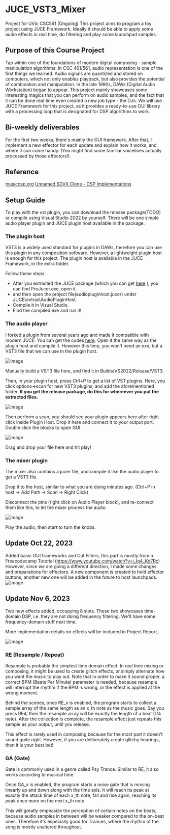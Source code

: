 # JUCE_VST3_Mixer
Project for UVic CSC561 (Ongoing)
This project aims to program a toy project using JUCE Framework.
Ideally it should be able to apply some audio effects in real time, do filtering and play some launchpad samples.

## Purpose of this Course Project
Tap within one of the foundations of modern digital composing - sample manipulation algorithms.
In CSC 461/561, audio representation is one of the first things we learned. Audio signals are quantized and stored on computers, which not only enables playback, but also provides the potential of combination and manipulation. In the late 1990s, DAWs (Digital Audio Workstation) began to appear.
This project mainly showcases some interesting magics that you can perform on audio samples, and the fact that it can be done real time even created a new job type - the DJs.
We will use JUCE Framework for this project, as it provides a ready-to-use GUI library with a processing loop that is designated for DSP algorithms to work.

## Bi-weekly deliverables

For the first two weeks, there's mainly the GUI framework.
After that, I implement a new effector for each update and explain how it works, and where it can come handy. (You might find some familiar voicelines actually processed by those effectors!) 

## Reference

[musicdsp.org](https://www.musicdsp.org)
[Unnamed SDVX Clone - DSP Implementations](https://github.com/Drewol/unnamed-sdvx-clone/blob/develop/Audio/include/Audio/DSP.hpp)

## Setup Guide

To play with the vst plugin, you can download the release package(TODO) or compile using Visual Studio 2022 by yourself.
There will be one simple audio player plugin and JUCE plugin host available in the package.

### The plugin host
VST3 is a widely used standard for plugins in DAWs, therefore you can use this plugin in any composition software. However, a lightweight plugin host is enough for this project.
The plugin host is available in the JUCE Framework, in the extra folder.

Follow these steps:
- After you extracted the JUCE package (which you can get [here](https://juce.com/get-juce/) ), you can find ProJucer.exe, open it.
- and then open the project file(audiopluginhost.jucer) under JUCE\extras\AudioPluginHost.
- Compile it in Visual Studio.
- Find the compiled exe and run it!

### The audio player
I forked a plugin from several years ago and made it compatible with modern JUCE. You can get the codes [here](https://github.com/SuomiKP31/AudioFilePlayerPlugin). Open it the same way as the plugin host and compile it.
However this time, you won't need an exe, but a VST3 file that we can use in the plugin host.

![image](https://github.com/SuomiKP31/JUCE_VST3_Mixer/assets/50021290/59b4272d-fa66-43c0-9eba-25061d578ceb)

Manually build a VST3 file here, and find it in Builds/VS2022/Release/VST3. 

Then, in your plugin host, press Ctrl+P to get a list of VST plugins. Here, you click options->scan for new VST3 plugins, and add the aforementioned folder. 
**If you get the release package, do this for whereever you put the extracted files.**

![image](https://github.com/SuomiKP31/JUCE_VST3_Mixer/assets/50021290/3a6f10d1-cd7c-4d56-b443-3dff885b20e2)

Then perform a scan, you should see your plugin appears here after right click inside Plugin Host.
Drop it here and connect it to your output port. Double click the blocks to open GUI.

![image](https://github.com/SuomiKP31/JUCE_VST3_Mixer/assets/50021290/b99fe592-b27d-4f45-a576-77da8ca7e13b)

Drag and drop your file here and hit play!

### The mixer plugin

The mixer also contains a jucer file, and compile it like the audio player to get a VST3 file.

Drop it to the host, similar to what you are doing minutes ago. (Ctrl+P in host -> Add Path -> Scan -> Right Click)

Disconnect the pins (right click on Audio Player block), and re-connect them like this, to let the mixer process the audio.

![image](https://github.com/SuomiKP31/JUCE_VST3_Mixer/assets/50021290/a5859176-e2ea-4366-8890-a5780136cda0)

Play the audio, then start to turn the knobs.

## Update Oct 22, 2023
Added basic GUI frameworks and Cut Filters, this part is mostly from a Freecodecamp Tutorial (https://www.youtube.com/watch?v=i_Iq4_Kd7Rc)
However, since we are going a different direction, I made some changes and preparations for effectors. A new component is created to hold effector buttons, another new one will be added in the future to host launchpads.
![image](https://github.com/SuomiKP31/JUCE_VST3_Mixer/assets/50021290/1f87038f-7097-444c-b8c5-cddeb59b9d89)

## Update Nov 6, 2023
Two new effects added, occupying 8 slots.
These two showcases time-domain DSP, i.e. they are not doing frequency filtering. We'll have some frequency-domain stuff next time.

More implementation details on effects will be included in Project Report.

![image](https://github.com/SuomiKP31/JUCE_VST3_Mixer/assets/50021290/5e3f5cd6-5667-4f2a-a168-079daef83b29)


### RE (Resample / Repeat)
Resample is probably the simplest time domain effect. In real time mixing or composing, it might be used to create glitch effects, or simply alternate how you want the music to play out.
Note that in order to make it sound proper, a correct BPM (Beats Per Minute) parameter is needed, because resample will interrupt the rhythm if the BPM is wrong, or the effect is applied at the wrong moment.

Behind the scenes, once RE_x is enabled, the program starts to collect a sample array of the same length as an x_th note as the music goes. Say you press RE4, then the resample array will be exactly the length of a beat (1/4 note).
After the collection is complete, the resample effect just repeats this sample as your output, until you release.

This effect is rarely used in composing because for the most part it doesn't sound quite right. However, if you are deliberately create glitchy hearings, then it is your best bet!

### GA (Gate)
Gate is commonly used in a genre called Psy Trance. Similar to RE, it also works according to musical time.

Once GA_x is enabled, the program starts a noise gate that is moving linearly up and down along with the time axis. It will reach its peak at exactly the attack time of each x_th note, fall and rise again, reaching its peak once more on the next x_th note.

This will greatly emphasize the perception of certain notes on the beats, because audio samples in between will be weaker compared to the on-beat ones. Therefore it's especially good for Trances, where the rhythm of the song is mostly unaltered throughout.

